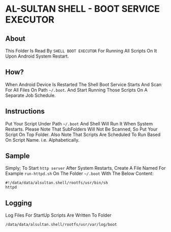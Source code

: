 # AL-SULTAN SHELL - BOOT SERVICE EXECUTOR

## About
This Folder Is Read By `SHELL BOOT EXECUTOR`
For Running All Scripts On It Upon Android
System Restart.

## How?
When Android Device Is Restarted The Shell
Boot Service Starts And Scan For All Files
On Path `~/.boot`. And Start Running Those
Scripts On A Separate Job Schedule.

## Instructions
Put Your Script Under Path `~/.boot` And 
Shell Will Run It When System Restarts.
Please Note That SubFolders Will Not Be
Scanned, So Put Your Script On Top Folder.
Also Note That Scripts Are Scheduled To Run
Based On Script Name. i.e. Alphabetically.

## Sample
Simply; To Start `http server` After System
Restarts, Create A File Named For Example
`run-httpd.sh` On The Folder `~/.boot`
With The Below Content:

```console
#!/data/data/alsultan.shell/rootfs/usr/bin/sh
httpd
```

## Logging
Log Files For StartUp Scripts Are Written To Folder
````console
/data/data/alsultan.shell/rootfs/usr/var/log/boot
````








